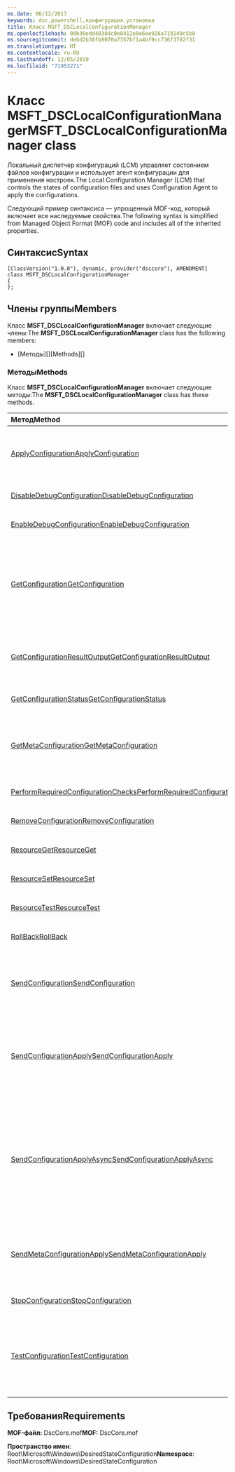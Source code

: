 ```yaml
---
ms.date: 06/12/2017
keywords: dsc,powershell,конфигурация,установка
title: Класс MSFT_DSCLocalConfigurationManager
ms.openlocfilehash: 09b30edd48384c0e8412e0e6ee926a719249c5b8
ms.sourcegitcommit: debd2b38fb8070a7357bf1a4bf9cc736f3702f31
ms.translationtype: HT
ms.contentlocale: ru-RU
ms.lasthandoff: 12/05/2019
ms.locfileid: "71953271"
---
```

# <a name="msft_dsclocalconfigurationmanager-class"></a><span data-ttu-id="fa02c-103">Класс MSFT_DSCLocalConfigurationManager</span><span class="sxs-lookup"><span data-stu-id="fa02c-103">MSFT_DSCLocalConfigurationManager class</span></span>

<span data-ttu-id="fa02c-104">Локальный диспетчер конфигураций (LCM) управляет состоянием файлов конфигурации и использует агент конфигурации для применения настроек.</span><span class="sxs-lookup"><span data-stu-id="fa02c-104">The Local Configuration Manager (LCM) that controls the states of configuration files and uses Configuration Agent to apply the configurations.</span></span>

<span data-ttu-id="fa02c-105">Следующий пример синтаксиса — упрощенный MOF-код, который включает все наследуемые свойства.</span><span class="sxs-lookup"><span data-stu-id="fa02c-105">The following syntax is simplified from Managed Object Format (MOF) code and includes all of the inherited properties.</span></span>

## <a name="syntax"></a><span data-ttu-id="fa02c-106">Синтаксис</span><span class="sxs-lookup"><span data-stu-id="fa02c-106">Syntax</span></span>

```
[ClassVersion("1.0.0"), dynamic, provider("dsccore"), AMENDMENT]
class MSFT_DSCLocalConfigurationManager
{
};
```

## <a name="members"></a><span data-ttu-id="fa02c-107">Члены группы</span><span class="sxs-lookup"><span data-stu-id="fa02c-107">Members</span></span>

<span data-ttu-id="fa02c-108">Класс **MSFT_DSCLocalConfigurationManager** включает следующие члены:</span><span class="sxs-lookup"><span data-stu-id="fa02c-108">The **MSFT_DSCLocalConfigurationManager** class has the following members:</span></span>

- <span data-ttu-id="fa02c-109">[Методы][]</span><span class="sxs-lookup"><span data-stu-id="fa02c-109">[Methods][]</span></span>

### <a name="methods"></a><span data-ttu-id="fa02c-110">Методы</span><span class="sxs-lookup"><span data-stu-id="fa02c-110">Methods</span></span>

<span data-ttu-id="fa02c-111">Класс **MSFT_DSCLocalConfigurationManager** включает следующие методы:</span><span class="sxs-lookup"><span data-stu-id="fa02c-111">The **MSFT_DSCLocalConfigurationManager** class has these methods.</span></span>

|<span data-ttu-id="fa02c-112">Метод</span><span class="sxs-lookup"><span data-stu-id="fa02c-112">Method</span></span> |<span data-ttu-id="fa02c-113">Описание</span><span class="sxs-lookup"><span data-stu-id="fa02c-113">Description</span></span> |
|:--- |:---|
| [<span data-ttu-id="fa02c-114">ApplyConfiguration</span><span class="sxs-lookup"><span data-stu-id="fa02c-114">ApplyConfiguration</span></span>](msft-dsclocalconfigurationmanager-applyconfiguration.md)| <span data-ttu-id="fa02c-115">Использует агент конфигурации для применения конфигурации, которая находится в состоянии ожидания.</span><span class="sxs-lookup"><span data-stu-id="fa02c-115">Uses the Configuration Agent to apply the configuration that is pending.</span></span>|
| [<span data-ttu-id="fa02c-116">DisableDebugConfiguration</span><span class="sxs-lookup"><span data-stu-id="fa02c-116">DisableDebugConfiguration</span></span>](msft-dsclocalconfigurationmanager-disabledebugconfiguration.md)| <span data-ttu-id="fa02c-117">Отключает отладку ресурсов DSC.</span><span class="sxs-lookup"><span data-stu-id="fa02c-117">Disables DSC resource debugging.</span></span>|
| [<span data-ttu-id="fa02c-118">EnableDebugConfiguration</span><span class="sxs-lookup"><span data-stu-id="fa02c-118">EnableDebugConfiguration</span></span>](msft-dsclocalconfigurationmanager-enabledebugconfiguration.md)| <span data-ttu-id="fa02c-119">Включает отладку ресурсов DSC.</span><span class="sxs-lookup"><span data-stu-id="fa02c-119">Enables DSC resource debugging.</span></span>|
| [<span data-ttu-id="fa02c-120">GetConfiguration</span><span class="sxs-lookup"><span data-stu-id="fa02c-120">GetConfiguration</span></span>](msft-dsclocalconfigurationmanager-getconfiguration.md)| <span data-ttu-id="fa02c-121">Отправляет документ конфигурации на управляемый узел и использует метод **Get** агента конфигурации для применения конфигурации.</span><span class="sxs-lookup"><span data-stu-id="fa02c-121">Sends the configuration document to the managed node and uses the **Get** method of the Configuration Agent to apply the configuration.</span></span>|
| [<span data-ttu-id="fa02c-122">GetConfigurationResultOutput</span><span class="sxs-lookup"><span data-stu-id="fa02c-122">GetConfigurationResultOutput</span></span>](msft-dsclocalconfigurationmanager-getconfigurationresultoutput.md)| <span data-ttu-id="fa02c-123">Получает выходные данные агента конфигурации, относящиеся к определенному заданию.</span><span class="sxs-lookup"><span data-stu-id="fa02c-123">Gets the Configuration Agent output relating to a specific job.</span></span>|
| [<span data-ttu-id="fa02c-124">GetConfigurationStatus</span><span class="sxs-lookup"><span data-stu-id="fa02c-124">GetConfigurationStatus</span></span>](msft-dsclocalconfigurationmanager-getconfigurationstatus.md)| <span data-ttu-id="fa02c-125">Получает журнал состояния конфигурации.</span><span class="sxs-lookup"><span data-stu-id="fa02c-125">Get the configuration status history.</span></span>|
| [<span data-ttu-id="fa02c-126">GetMetaConfiguration</span><span class="sxs-lookup"><span data-stu-id="fa02c-126">GetMetaConfiguration</span></span>](msft-dsclocalconfigurationmanager-getmetaconfiguration.md)| <span data-ttu-id="fa02c-127">Получает параметры локального диспетчера конфигураций, которые используются для управления агентом конфигурации.</span><span class="sxs-lookup"><span data-stu-id="fa02c-127">Gets the LCM settings that are used to control Configuration Agent.</span></span>|
| [<span data-ttu-id="fa02c-128">PerformRequiredConfigurationChecks</span><span class="sxs-lookup"><span data-stu-id="fa02c-128">PerformRequiredConfigurationChecks</span></span>](msft-dsclocalconfigurationmanager-performrequiredconfigurationchecks.md)| <span data-ttu-id="fa02c-129">Запускает проверку согласованности.</span><span class="sxs-lookup"><span data-stu-id="fa02c-129">Starts the consistency check.</span></span>|
| [<span data-ttu-id="fa02c-130">RemoveConfiguration</span><span class="sxs-lookup"><span data-stu-id="fa02c-130">RemoveConfiguration</span></span>](msft-dsclocalconfigurationmanager-removeconfiguration.md)| <span data-ttu-id="fa02c-131">Удаляет файлы конфигурации.</span><span class="sxs-lookup"><span data-stu-id="fa02c-131">Removes the configuration files.</span></span>|
| [<span data-ttu-id="fa02c-132">ResourceGet</span><span class="sxs-lookup"><span data-stu-id="fa02c-132">ResourceGet</span></span>](msft-dsclocalconfigurationmanager-resourceget.md)| <span data-ttu-id="fa02c-133">Напрямую вызывает метод **Get** ресурса DSC.</span><span class="sxs-lookup"><span data-stu-id="fa02c-133">Directly calls the **Get** method of a DSC resource.</span></span>|
| [<span data-ttu-id="fa02c-134">ResourceSet</span><span class="sxs-lookup"><span data-stu-id="fa02c-134">ResourceSet</span></span>](msft-dsclocalconfigurationmanager-resourceset.md)| <span data-ttu-id="fa02c-135">Напрямую вызывает метод **Set** ресурса DSC.</span><span class="sxs-lookup"><span data-stu-id="fa02c-135">Directly calls the **Set** method of a DSC resource.</span></span>|
| [<span data-ttu-id="fa02c-136">ResourceTest</span><span class="sxs-lookup"><span data-stu-id="fa02c-136">ResourceTest</span></span>](msft-dsclocalconfigurationmanager-resourcetest.md)| <span data-ttu-id="fa02c-137">Напрямую вызывает метод **Test** ресурса DSC.</span><span class="sxs-lookup"><span data-stu-id="fa02c-137">Directly calls the **Test** method of a DSC resource.</span></span>|
| [<span data-ttu-id="fa02c-138">RollBack</span><span class="sxs-lookup"><span data-stu-id="fa02c-138">RollBack</span></span>](msft-dsclocalconfigurationmanager-rollback.md)| <span data-ttu-id="fa02c-139">Выполняет откат к предыдущей конфигурации.</span><span class="sxs-lookup"><span data-stu-id="fa02c-139">Rolls back to a previous configuration.</span></span>|
| [<span data-ttu-id="fa02c-140">SendConfiguration</span><span class="sxs-lookup"><span data-stu-id="fa02c-140">SendConfiguration</span></span>](msft-dsclocalconfigurationmanager-sendconfiguration.md)| <span data-ttu-id="fa02c-141">Отправляет документ конфигурации на управляемый узел и сохраняет его как ожидающее изменение.</span><span class="sxs-lookup"><span data-stu-id="fa02c-141">Sends the configuration document to the managed node and saves it as a pending change.</span></span>|
| [<span data-ttu-id="fa02c-142">SendConfigurationApply</span><span class="sxs-lookup"><span data-stu-id="fa02c-142">SendConfigurationApply</span></span>](msft-dsclocalconfigurationmanager-sendconfigurationapply.md)| <span data-ttu-id="fa02c-143">Отправляет документ конфигурации на управляемый узел и использует агент конфигурации для применения конфигурации.</span><span class="sxs-lookup"><span data-stu-id="fa02c-143">Sends the configuration document to the managed node and uses the Configuration Agent to apply the configuration.</span></span>|
| [<span data-ttu-id="fa02c-144">SendConfigurationApplyAsync</span><span class="sxs-lookup"><span data-stu-id="fa02c-144">SendConfigurationApplyAsync</span></span>](msft-dsclocalconfigurationmanager-sendconfigurationapplyasync.md)| <span data-ttu-id="fa02c-145">Отправляет документ конфигурации на управляемый узел и запускает агент конфигурации для применения конфигурации.</span><span class="sxs-lookup"><span data-stu-id="fa02c-145">Send the configuration document to the managed node and start using the Configuration Agent to apply the configuration.</span></span> <span data-ttu-id="fa02c-146">Для получения выходных данных используется метод GetConfigurationResultOutput.</span><span class="sxs-lookup"><span data-stu-id="fa02c-146">Use GetConfigurationResultOutput to retrieve result output.</span></span>|
| [<span data-ttu-id="fa02c-147">SendMetaConfigurationApply</span><span class="sxs-lookup"><span data-stu-id="fa02c-147">SendMetaConfigurationApply</span></span>](msft-dsclocalconfigurationmanager-sendmetaconfigurationapply.md)| <span data-ttu-id="fa02c-148">Задает параметры локального диспетчера конфигураций, которые используются для управления агентом конфигурации.</span><span class="sxs-lookup"><span data-stu-id="fa02c-148">Sets the LCM settings that are used to control the Configuration Agent.</span></span>|
| [<span data-ttu-id="fa02c-149">StopConfiguration</span><span class="sxs-lookup"><span data-stu-id="fa02c-149">StopConfiguration</span></span>](msft-dsclocalconfigurationmanager-stopconfiguration.md)| <span data-ttu-id="fa02c-150">Останавливает выполняемую конфигурацию.</span><span class="sxs-lookup"><span data-stu-id="fa02c-150">Stops the configuration that is in progress.</span></span>|
| [<span data-ttu-id="fa02c-151">TestConfiguration</span><span class="sxs-lookup"><span data-stu-id="fa02c-151">TestConfiguration</span></span>](msft-dsclocalconfigurationmanager-testconfiguration.md)| <span data-ttu-id="fa02c-152">Отправляет документ конфигурации на управляемый узел и проверяет соответствие текущей конфигурации документу.</span><span class="sxs-lookup"><span data-stu-id="fa02c-152">Sends the configuration document to the managed node and verifies the current configuration against the document.</span></span>|

## <a name="requirements"></a><span data-ttu-id="fa02c-153">Требования</span><span class="sxs-lookup"><span data-stu-id="fa02c-153">Requirements</span></span>

<span data-ttu-id="fa02c-154">**MOF-файл:** DscCore.mof</span><span class="sxs-lookup"><span data-stu-id="fa02c-154">**MOF:** DscCore.mof</span></span>

<span data-ttu-id="fa02c-155">**Пространство имен**: Root\Microsoft\Windows\DesiredStateConfiguration</span><span class="sxs-lookup"><span data-stu-id="fa02c-155">**Namespace**: Root\Microsoft\Windows\DesiredStateConfiguration</span></span>

